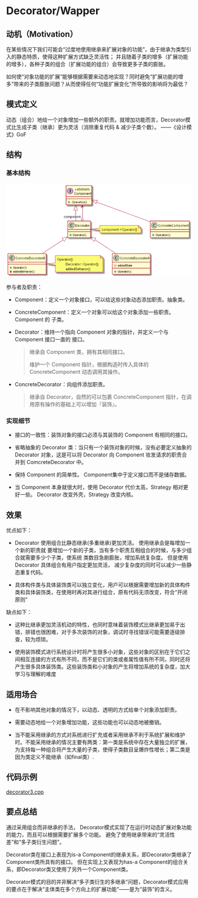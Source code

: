 # Decorator/Wapper

## 动机（Motivation）

在某些情况下我们可能会“过度地使用继承来扩展对象的功能”，由于继承为类型引入的静态特质，使得这种扩展方式缺乏灵活性；
并且随着子类的增多（扩展功能的增多），各种子类的组合（扩展功能的组合）会导致更多子类的膨胀。

如何使“对象功能的扩展”能够根据需要来动态地实现？同时避免“扩展功能的增多”带来的子类膨胀问题？从而使得任何“功能扩展变化”所导致的影响将为最低？

## 模式定义

动态（组合）地给一个对象增加一些额外的职责。就增加功能而言，Decorator模式比生成子类（继承）更为灵活（消除重复代码 & 减少子类个数）。
——《设计模式》GoF



## 结构

### 基本结构

![UML](./DEcorator.png)

参与者及职责：

+   Component：定义一个对象接口，可以给这些对象动态添加职责。抽象类。

+   ConcreteComponent：定义一个对象可以给这个对象添加一些职责。 Component 的 子类。

+   Decorator：维持一个指向 Component 对象的指针，并定义一个与 Component 接口一直的
    接口。

    > 继承自 Component 类，拥有其相同接口。
    >
    > 维护一个 Component 指针，根据构造时传入具体的 ConcreteComponent 动态调用其操作。

+   ConcreteDecorator：向组件添加职责。

    > 继承自 Decorator，自然的可以包裹 ConcreteComponent 指针，在调用原有操作的基础上可以增加『装饰』。

### 实现细节

+   接口的一致性：装饰对象的接口必须与其装饰的 Component 有相同的接口。

+   省略抽象的 Decorator 类：当只有一个装饰对象的时候，没有必要定义抽象的 Decorator 
    对象，这是可以将 Decorator 向 Component 妆发请求的职责合并到 ComcreteDecorator
    中。

+   保持 Component 的简单性。 Component集中于定义接口而不是储存数据。

+   当 Component 本身就很大时，使用 Decorator 代价太高，Strategy 相对更好一些。
    Decorator 改变外壳，Strategy 改变内核。

## 效果

优点如下：

+   Decorator 使用组合比静态继承(多重继承)更加灵活。 使用继承会是每增加一个新的职责就
    要增加一个新的子类，当有多个职责互相组合的时候，与多少组合就需要多少个子类，使系统
    类数目急剧膨胀，增加系统复杂度。 但是使用 Decorator 具体组合有用户指定更加灵活，
    减少复杂度的同时可以减少一些静态重复代码。

+   具体构件类与具体装饰类可以独立变化，用户可以根据需要增加新的具体构件类和具体装饰类，在使用时再对其进行组合，原有代码无须改变，符合“开闭原则”

缺点如下：

+   这种比继承更加灵活机动的特性，也同时意味着装饰模式比继承更加易于出错，排错也很困难，对于多次装饰的对象，调试时寻找错误可能需要逐级排查，较为烦琐。

+   使用装饰模式进行系统设计时将产生很多小对象，这些对象的区别在于它们之间相互连接的方式有所不同，而不是它们的类或者属性值有所不同，同时还将产生很多具体装饰类。这些装饰类和小对象的产生将增加系统的复杂度，加大学习与理解的难度


## 适用场合

+   在不影响其他对象的情况下，以动态、透明的方式给单个对象添加职责。

+   需要动态地给一个对象增加功能，这些功能也可以动态地被撤销。

+   当不能采用继承的方式对系统进行扩充或者采用继承不利于系统扩展和维护时。不能采用继承的情况主要有两类：第一类是系统中存在大量独立的扩展，为支持每一种组合将产生大量的子类，使得子类数目呈爆炸性增长；第二类是因为类定义不能继承（如final类）.

## 代码示例

[decorator3.cpp](./decorator3.cpp)

## 要点总结

通过采用组合而非继承的手法， Decorator模式实现了在运行时动态扩展对象功能的能力，而且可以根据需要扩展多个功能。
避免了使用继承带来的“灵活性差”和“多子类衍生问题”。

Decorator类在接口上表现为is-a Component的继承关系，即Decorator类继承了Component类所具有的接口。
但在实现上又表现为has-a Component的组合关系，即Decorator类又使用了另外一个Component类。

Decorator模式的目的并非解决“多子类衍生的多继承”问题，Decorator模式应用的要点在于解决“主体类在多个方向上的扩展功能”——是为“装饰”的含义。
